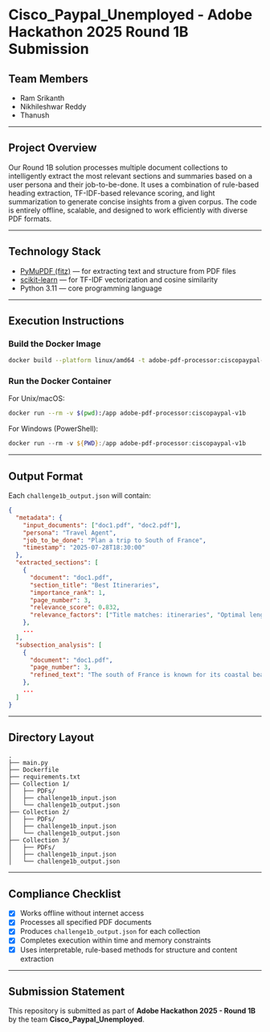 # Cisco\_Paypal\_Unemployed - Adobe Hackathon 2025 Round 1B Submission

## Team Members

* Ram Srikanth
* Nikhileshwar Reddy
* Thanush

---

## Project Overview

Our Round 1B solution processes multiple document collections to intelligently extract the most relevant sections and summaries based on a user persona and their job-to-be-done. It uses a combination of rule-based heading extraction, TF-IDF-based relevance scoring, and light summarization to generate concise insights from a given corpus. The code is entirely offline, scalable, and designed to work efficiently with diverse PDF formats.

---

## Technology Stack

* [PyMuPDF (fitz)](https://pymupdf.readthedocs.io/) — for extracting text and structure from PDF files
* [scikit-learn](https://scikit-learn.org/) — for TF-IDF vectorization and cosine similarity
* Python 3.11 — core programming language

---

## Execution Instructions

### Build the Docker Image

```bash
docker build --platform linux/amd64 -t adobe-pdf-processor:ciscopaypal-v1 .
```

### Run the Docker Container

   For Unix/macOS:

   ```bash
   docker run --rm -v $(pwd):/app adobe-pdf-processor:ciscopaypal-v1b
   ```

   For Windows (PowerShell):

   ```powershell
   docker run --rm -v ${PWD}:/app adobe-pdf-processor:ciscopaypal-v1b
   ```

---

## Output Format

Each `challenge1b_output.json` will contain:

```json
{
  "metadata": {
    "input_documents": ["doc1.pdf", "doc2.pdf"],
    "persona": "Travel Agent",
    "job_to_be_done": "Plan a trip to South of France",
    "timestamp": "2025-07-28T18:30:00"
  },
  "extracted_sections": [
    {
      "document": "doc1.pdf",
      "section_title": "Best Itineraries",
      "importance_rank": 1,
      "page_number": 3,
      "relevance_score": 0.832,
      "relevance_factors": ["Title matches: itineraries", "Optimal length"]
    },
    ...
  ],
  "subsection_analysis": [
    {
      "document": "doc1.pdf",
      "page_number": 3,
      "refined_text": "The south of France is known for its coastal beauty, charming villages..."
    },
    ...
  ]
}
```

---

## Directory Layout

```
.
├── main.py
├── Dockerfile
├── requirements.txt
├── Collection 1/
│   ├── PDFs/
│   ├── challenge1b_input.json
│   └── challenge1b_output.json
├── Collection 2/
│   ├── PDFs/
│   ├── challenge1b_input.json
│   └── challenge1b_output.json
├── Collection 3/
│   ├── PDFs/
│   ├── challenge1b_input.json
│   └── challenge1b_output.json
```

---

## Compliance Checklist

* [x] Works offline without internet access
* [x] Processes all specified PDF documents
* [x] Produces `challenge1b_output.json` for each collection
* [x] Completes execution within time and memory constraints
* [x] Uses interpretable, rule-based methods for structure and content extraction

---

## Submission Statement

This repository is submitted as part of **Adobe Hackathon 2025 - Round 1B** by the team **Cisco\_Paypal\_Unemployed**.
